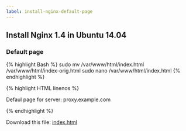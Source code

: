 ```yaml
---
label: install-nginx-default-page
---
```

## Install Nginx 1.4 in Ubuntu 14.04

### Default page

{% highlight Bash %}
sudo mv /var/www/html/index.html /var/www/html/index-orig.html
sudo nano /var/www/html/index.html
{% endhighlight %}

{% highlight HTML linenos %}
<!DOCTYPE html>
<html lang="en">
    <head>
        <meta charset="utf-8">
        <title>Default</title>
    </head>
    <body>
        <p>Defaul page for server: proxy.example.com</p>
    </body>
</html>
{% endhighlight %}

Download this file: [index.html](files/index.html)
